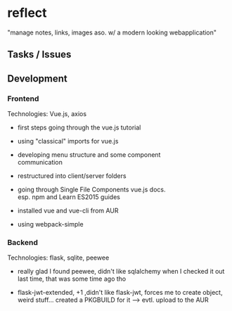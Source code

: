 # reflect

"manage notes, links, images aso. w/ a modern looking webapplication"


## Tasks / Issues


## Development

### Frontend

Technologies: Vue.js, axios

- first steps going through the vue.js tutorial
- using "classical" imports for vue.js
- developing menu structure and some component  
  communication

- restructured into client/server folders
- going through Single File Components vue.js docs.  
  esp. npm and Learn ES2015 guides

- installed vue and vue-cli from AUR
- using webpack-simple

### Backend

Technologies: flask, sqlite, peewee

- really glad I found peewee, didn't like sqlalchemy when I checked it out last time, that was some time ago tho

- flask-jwt-extended, +1 ,didn't like flask-jwt, forces me to create object, weird stuff...
created a PKGBUILD for it --> evtl. upload to the AUR
